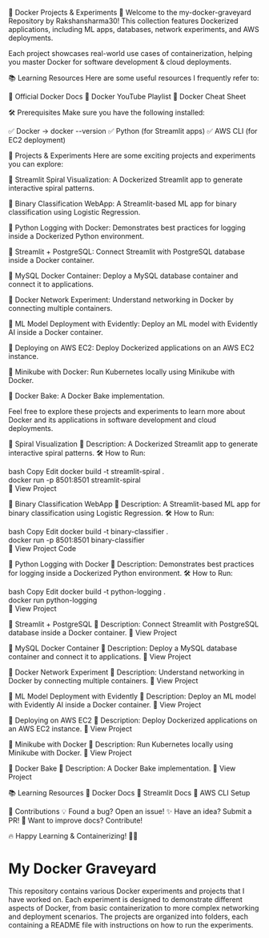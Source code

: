 🚀 Docker Projects & Experiments 🐳
Welcome to the my-docker-graveyard Repository by Rakshansharma30!
This collection features Dockerized applications, including ML apps, databases, network experiments, and AWS deployments.

Each project showcases real-world use cases of containerization, helping you master Docker for software development & cloud deployments.

📚 Learning Resources
Here are some useful resources I frequently refer to:

📖 Official Docker Docs
🎥 Docker YouTube Playlist
📜 Docker Cheat Sheet

🛠 Prerequisites
Make sure you have the following installed:

✅ Docker → docker --version
✅ Python (for Streamlit apps)
✅ AWS CLI (for EC2 deployment)

🚀 Projects & Experiments
Here are some exciting projects and experiments you can explore:

🔷 Streamlit Spiral Visualization: A Dockerized Streamlit app to generate interactive spiral patterns.

🔷 Binary Classification WebApp: A Streamlit-based ML app for binary classification using Logistic Regression.

🔷 Python Logging with Docker: Demonstrates best practices for logging inside a Dockerized Python environment.

🔷 Streamlit + PostgreSQL: Connect Streamlit with PostgreSQL database inside a Docker container.

🔷 MySQL Docker Container: Deploy a MySQL database container and connect it to applications.

🔷 Docker Network Experiment: Understand networking in Docker by connecting multiple containers.

🔷 ML Model Deployment with Evidently: Deploy an ML model with Evidently AI inside a Docker container.

🔷 Deploying on AWS EC2: Deploy Dockerized applications on an AWS EC2 instance.

🔷 Minikube with Docker: Run Kubernetes locally using Minikube with Docker.

🔷 Docker Bake: A Docker Bake implementation.

Feel free to explore these projects and experiments to learn more about Docker and its applications in software development and cloud deployments.

🌟 Spiral Visualization
📌 Description: A Dockerized Streamlit app to generate interactive spiral patterns.
🛠 How to Run:

bash
Copy
Edit
docker build -t streamlit-spiral .  
docker run -p 8501:8501 streamlit-spiral  
🔗 View Project

🌟 Binary Classification WebApp
📌 Description: A Streamlit-based ML app for binary classification using Logistic Regression.
🛠 How to Run:

bash
Copy
Edit
docker build -t binary-classifier .  
docker run -p 8501:8501 binary-classifier  
🔗 View Project Code

🌟 Python Logging with Docker
📌 Description: Demonstrates best practices for logging inside a Dockerized Python environment.
🛠 How to Run:

bash
Copy
Edit
docker build -t python-logging .  
docker run python-logging  
🔗 View Project

🌟 Streamlit + PostgreSQL
📌 Description: Connect Streamlit with PostgreSQL database inside a Docker container.
🔗 View Project

🌟 MySQL Docker Container
📌 Description: Deploy a MySQL database container and connect it to applications.
🔗 View Project

🌟 Docker Network Experiment
📌 Description: Understand networking in Docker by connecting multiple containers.
🔗 View Project

🌟 ML Model Deployment with Evidently
📌 Description: Deploy an ML model with Evidently AI inside a Docker container.
🔗 View Project

🌟 Deploying on AWS EC2
📌 Description: Deploy Dockerized applications on an AWS EC2 instance.
🔗 View Project

🌟 Minikube with Docker
📌 Description: Run Kubernetes locally using Minikube with Docker.
🔗 View Project

🌟 Docker Bake
📌 Description: A Docker Bake implementation.
🔗 View Project

📚 Learning Resources
📖 Docker Docs
📖 Streamlit Docs
📖 AWS CLI Setup

🤝 Contributions
💡 Found a bug? Open an issue!
✨ Have an idea? Submit a PR!
📖 Want to improve docs? Contribute!

🔥 Happy Learning & Containerizing! 🐳🚀

# My Docker Graveyard
This repository contains various Docker experiments and projects that I have worked on. Each experiment is designed to demonstrate different aspects of Docker, from basic containerization to more complex networking and deployment scenarios.
The projects are organized into folders, each containing a README file with instructions on how to run the experiments.